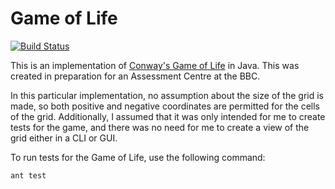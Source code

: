 # Game of Life
[![Build Status](https://travis-ci.org/JoshTumath/bbcgradscheme-gameoflife.svg?branch=master)](https://travis-ci.org/JoshTumath/bbcgradscheme-gameoflife)

This is an implementation of
[Conway's Game of Life](https://en.wikipedia.org/wiki/Conway's_Game_of_Life) in
Java. This was created in preparation for an Assessment Centre at the BBC.

In this particular implementation, no assumption about the size of the grid is
made, so both positive and negative coordinates are permitted for the cells of
the grid. Additionally, I assumed that it was only intended for me to create
tests for the game, and there was no need for me to create a view of the grid
either in a CLI or GUI.

To run tests for the Game of Life, use the following command:

```
ant test
```